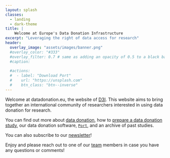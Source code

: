 ```yaml
---
layout: splash
classes:
  - landing
  - dark-theme
title: | 
    Welcome at Europe's Data Donation Infrastructure
excerpt: "Leveraging the right of data access for research"
header:
  overlay_image: "assets/images/banner.png"
  #overlay_color: "#333"
  #overlay_filter: 0.7 # same as adding an opacity of 0.5 to a black background
  #caption: 
    
  #actions:
  #  - label: "Download Port"
  #    url: "https://unsplash.com"
  #    btn_class: "btn--inverse"
---
```



Welcome at datadonation.eu, the website of [D3I](/d3i/project-d3i). This website 
aims to bring together an international community of researchers interested in 
using data donation for research. 

You can find out more about [data donation](/data-donation/), how to 
[prepare a data donation study](/prepare-a-study/study-design), our data donation 
software, [`Port`](/prepare-a-study/software), and an archive of past studies.

You can also subscribe to our [newsletter](/community/newsletter)! 

Enjoy and please reach out to one of our [team](/about-the-project/team) members in case you 
have any questions or comments!
